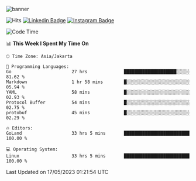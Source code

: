 ![banner](https://readme-typing-svg.herokuapp.com/?lines=Hello,+There!+👋;This+is+ryanbekhen....;Nice+to+meet+you!&center=false)

![Hits](https://hits.seeyoufarm.com/api/count/incr/badge.svg?url=https%3A%2F%2Fgithub.com%2Fryanbekhen%2Fhit-counter&count_bg=%2379C83D&title_bg=%23555555&icon=github.svg&icon_color=%23E7E7E7&title=Provile+views&edge_flat=true)
[![Linkedin Badge](https://img.shields.io/badge/-LinkedIn-0e76a8?style=flat-square&logo=Linkedin&logoColor=white)](https://linkedin.com/in/ryanbekhen)
[![Instagram Badge](https://img.shields.io/badge/-Instagram-e4405f?style=flat-square&logo=Instagram&logoColor=white)](https://instagram.com/ryanbekhen.dev/)

<!--START_SECTION:waka-->
![Code Time](http://img.shields.io/badge/Code%20Time-294%20hrs%2053%20mins-blue)

📊 **This Week I Spent My Time On** 

```text
🕑︎ Time Zone: Asia/Jakarta

💬 Programming Languages: 
Go                       27 hrs              ████████████████████░░░░░   81.62 % 
Markdown                 1 hr 58 mins        █░░░░░░░░░░░░░░░░░░░░░░░░   05.94 % 
YAML                     58 mins             █░░░░░░░░░░░░░░░░░░░░░░░░   02.93 % 
Protocol Buffer          54 mins             █░░░░░░░░░░░░░░░░░░░░░░░░   02.75 % 
protobuf                 45 mins             █░░░░░░░░░░░░░░░░░░░░░░░░   02.29 % 

🔥 Editors: 
GoLand                   33 hrs 5 mins       █████████████████████████   100.00 % 

💻 Operating System: 
Linux                    33 hrs 5 mins       █████████████████████████   100.00 % 
```


 Last Updated on 17/05/2023 01:21:54 UTC
<!--END_SECTION:waka-->
